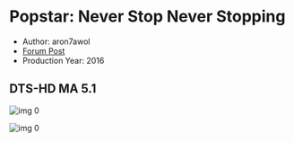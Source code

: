 # Popstar: Never Stop Never Stopping

* Author: aron7awol
* [Forum Post](https://www.avsforum.com/threads/bass-eq-for-filtered-movies.2995212/post-58428772)
* Production Year: 2016

## DTS-HD MA 5.1

![img 0](https://i.imgur.com/QUtFRoL.jpg)

![img 0](https://i.imgur.com/baiAjDB.png)

